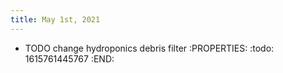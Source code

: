 ```yaml
---
title: May 1st, 2021
---
```


- TODO change hydroponics debris filter
:PROPERTIES:
:todo: 1615761445767
:END:
